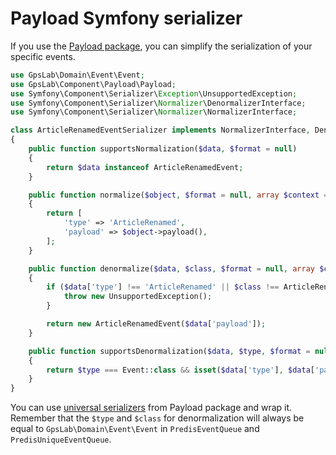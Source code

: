 Payload Symfony serializer
==========================

If you use the [Payload package](https://github.com/gpslab/payload), you can simplify the serialization of your
specific events.

```php
use GpsLab\Domain\Event\Event;
use GpsLab\Component\Payload\Payload;
use Symfony\Component\Serializer\Exception\UnsupportedException;
use Symfony\Component\Serializer\Normalizer\DenormalizerInterface;
use Symfony\Component\Serializer\Normalizer\NormalizerInterface;

class ArticleRenamedEventSerializer implements NormalizerInterface, DenormalizerInterface
{
    public function supportsNormalization($data, $format = null)
    {
        return $data instanceof ArticleRenamedEvent;
    }

    public function normalize($object, $format = null, array $context = [])
    {
        return [
            'type' => 'ArticleRenamed',
            'payload' => $object->payload(),
        ];
    }

    public function denormalize($data, $class, $format = null, array $context = [])
    {
        if ($data['type'] !== 'ArticleRenamed' || $class !== ArticleRenamedEvent::class) {
            throw new UnsupportedException();
        }

        return new ArticleRenamedEvent($data['payload']);
    }

    public function supportsDenormalization($data, $type, $format = null)
    {
        return $type === Event::class && isset($data['type'], $data['payload']) && $data['type'] === 'ArticleRenamed';
    }
}
```

You can use [universal serializers](https://github.com/gpslab/payload#serialize) from Payload package and wrap it.
Remember that the `$type` and `$class` for denormalization will always be equal to `GpsLab\Domain\Event\Event`
in `PredisEventQueue` and `PredisUniqueEventQueue`.
